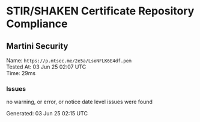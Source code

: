 # STIR/SHAKEN Certificate Repository Compliance

## Martini Security

Name: `https://p.mtsec.me/2e5a/LsoNFLK6E4df.pem`\
Tested At: 03 Jun 25 02:07 UTC\
Time: 29ms

### Issues

no warning, or error, or notice date level issues were found

Generated: 03 Jun 25 02:15 UTC
